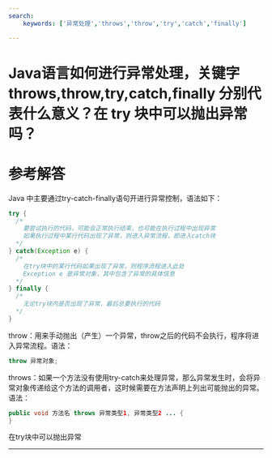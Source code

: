 ```yaml
---
search:
    keywords: ['异常处理','throws','throw','try','catch','finally']

---
```



# Java语言如何进行异常处理，关键字throws,throw,try,catch,finally 分别代表什么意义？在 try 块中可以抛出异常吗？

# 参考解答

Java 中主要通过try-catch-finally语句开进行异常控制，语法如下：

```java
try {
  /*
    要尝试执行的代码，可能会正常执行结束，也可能在执行过程中出现异常
    如果执行过程中某行代码出现了异常，则进入异常流程，即进入catch块
  */
} catch(Exception e) {
  /*
    在try块中的某行代码如果出现了异常，则程序流程进入此处
    Exception e 是异常对象，其中包含了异常的具体信息
  */
} finally {
  /* 
    无论try块内是否出现了异常，最后总要执行的代码
  */
}
```

throw：用来手动抛出（产生）一个异常，throw之后的代码不会执行，程序将进入异常流程。语法：
```java
throw 异常对象;
```

throws：如果一个方法没有使用try-catch来处理异常，那么异常发生时，会将异常对象传递给这个方法的调用者，这时候需要在方法声明上列出可能抛出的异常。语法：
```java
public void 方法名 throws 异常类型1, 异常类型2 ... {
}
```

在try块中可以抛出异常

---

